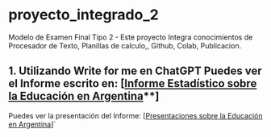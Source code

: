 # proyecto_integrado_2
Modelo de Examen Final Tipo 2 - Este proyecto Integra conocimientos de Procesador de Texto, Planillas de calculo,, Github, Colab, Publicacion.
## 1. Utilizando Write for me en ChatGPT Puedes ver el Informe escrito en: [[Informe Estadístico sobre la Educación en Argentina](https://chatgpt.com/share/6747beef-7220-800a-973c-4708747c3656)**]
Puedes ver la presentación del Informe: [[Presentaciones sobre la Educación en Argentina](https://gamma.app/docs/Analisis-de-Datos-Educativos-en-Argentina-l9iiqhmiqpggniq)]`
